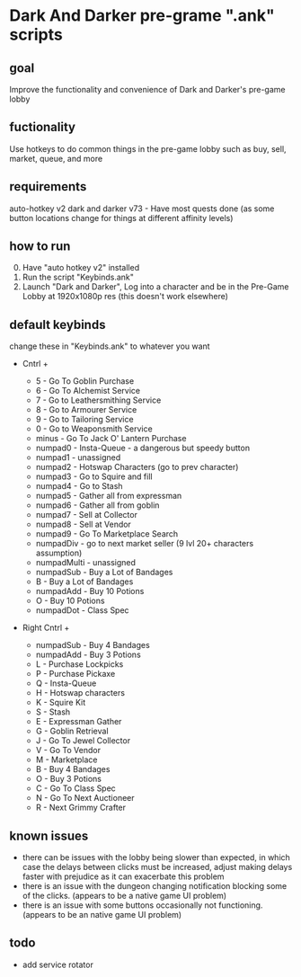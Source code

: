 # Dark And Darker pre-grame ".ank" scripts

## goal

  Improve the functionality and convenience of Dark and Darker's pre-game lobby

## fuctionality

  Use hotkeys to do common things in the pre-game lobby such as buy, sell, market, queue, and more

## requirements

  auto-hotkey v2
  dark and darker v73
    - Have most quests done (as some button locations change for things at different affinity levels)

## how to run

  0. Have "auto hotkey v2" installed
  1. Run the script "Keybinds.ank"
  2. Launch "Dark and Darker", Log into a character and be in the Pre-Game Lobby at 1920x1080p res (this doesn't work elsewhere)

## default keybinds

  change these in "Keybinds.ank" to whatever you want
  
  - Cntrl +
    - 5 - Go To Goblin Purchase
    - 6 - Go To Alchemist Service
    - 7 - Go to Leathersmithing Service
    - 8 - Go to Armourer Service
    - 9 - Go to Tailoring Service
    - 0 - Go to Weaponsmith Service
    - minus - Go To Jack O' Lantern Purchase
    - numpad0 - Insta-Queue - a dangerous but speedy button
    - numpad1 - unassigned
    - numpad2 - Hotswap Characters (go to prev character)
    - numpad3 - Go to Squire and fill
    - numpad4 - Go to Stash
    - numpad5 - Gather all from expressman
    - numpad6 - Gather all from goblin
    - numpad7 - Sell at Collector
    - numpad8 - Sell at Vendor
    - numpad9 - Go To Marketplace Search
    - numpadDiv - go to next market seller (9 lvl 20+ characters assumption)
    - numpadMulti - unassigned
    - numpadSub - Buy a Lot of Bandages
    - B - Buy a Lot of Bandages
    - numpadAdd - Buy 10 Potions
    - O - Buy 10 Potions
    - numpadDot - Class Spec

  - Right Cntrl + 
    - numpadSub - Buy 4 Bandages
    - numpadAdd - Buy 3 Potions
    - L - Purchase Lockpicks
    - P - Purchase Pickaxe
    - Q - Insta-Queue
    - H - Hotswap characters
    - K - Squire Kit
    - S - Stash
    - E - Expressman Gather
    - G - Goblin Retrieval
    - J - Go To Jewel Collector
    - V - Go To Vendor
    - M - Marketplace
    - B - Buy 4 Bandages
    - O - Buy 3 Potions
    - C - Go To Class Spec
    - N - Go To Next Auctioneer
    - R - Next Grimmy Crafter

## known issues

  - there can be issues with the lobby being slower than expected, in which case the delays between clicks must be increased, adjust making delays faster with prejudice as it can exacerbate this problem
  - there is an issue with the dungeon changing notification blocking some of the clicks. (appears to be a native game UI problem)
  - there is an issue with some buttons occasionally not functioning. (appears to be an native game UI problem)

## todo

  - add service rotator